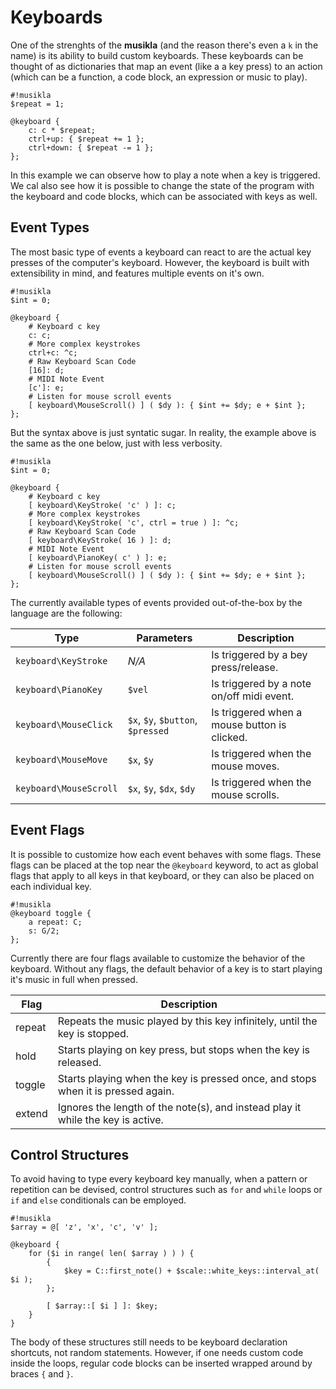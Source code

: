 # Keyboards

One of the strenghts of the **musikla** (and the reason there's even a `k` in the name) is its ability to build custom keyboards. These keyboards can be thought of as dictionaries that map an event (like a a key press) to an action (which can be a function, a code block, an expression or music to play).

    #!musikla
    $repeat = 1;

    @keyboard {
        c: c * $repeat;
        ctrl+up: { $repeat += 1 };
        ctrl+down: { $repeat -= 1 };
    };

In this example we can observe how to play a note when a key is triggered. We cal also see how it is possible to change the state of the program with the keyboard and code blocks, which can be associated with keys as well.

## Event Types
The most basic type of events a keyboard can react to are the actual key presses of the computer's keyboard. However, the keyboard is built with extensibility in mind, and features multiple events on it's own.

    #!musikla
    $int = 0;
    
    @keyboard {
        # Keyboard c key
        c: c;
        # More complex keystrokes
        ctrl+c: ^c;
        # Raw Keyboard Scan Code
        [16]: d;
        # MIDI Note Event
        [c']: e;
        # Listen for mouse scroll events
        [ keyboard\MouseScroll() ] ( $dy ): { $int += $dy; e + $int };
    };

But the syntax above is just syntatic sugar. In reality, the example above is the same as the one below, just with less verbosity.

    #!musikla
    $int = 0;
    
    @keyboard {
        # Keyboard c key
        [ keyboard\KeyStroke( 'c' ) ]: c;
        # More complex keystrokes
        [ keyboard\KeyStroke( 'c', ctrl = true ) ]: ^c;
        # Raw Keyboard Scan Code
        [ keyboard\KeyStroke( 16 ) ]: d;
        # MIDI Note Event
        [ keyboard\PianoKey( c' ) ]: e;
        # Listen for mouse scroll events
        [ keyboard\MouseScroll() ] ( $dy ): { $int += $dy; e + $int };
    };

The currently available types of events provided out-of-the-box by the language are the following:

| Type                   | Parameters                        | Description                                  |
|------------------------|-----------------------------------|----------------------------------------------|
| `keyboard\KeyStroke`   | *N/A*                             | Is triggered by a bey press/release.         |
| `keyboard\PianoKey`    | `$vel`                            | Is triggered by a note on/off midi event.    |
| `keyboard\MouseClick`  | `$x`, `$y`, `$button`, `$pressed` | Is triggered when a mouse button is clicked. |
| `keyboard\MouseMove`   | `$x`, `$y`                        | Is triggered when the mouse moves.           |
| `keyboard\MouseScroll` | `$x`, `$y`, `$dx`, `$dy`          | Is triggered when the mouse scrolls.         |

## Event Flags
It is possible to customize how each event behaves with some flags. These flags can be placed at the top near the `@keyboard` keyword, to act as global flags that apply to all keys in that keyboard, or they can also be placed on each individual key.

    #!musikla
    @keyboard toggle {
        a repeat: C;
        s: G/2;
    };

Currently there are four flags available to customize the behavior of the keyboard. Without any flags, the default behavior of a key is to start playing it's music in full when pressed.

| Flag   | Description                                                                      |
|--------|----------------------------------------------------------------------------------|
| repeat | Repeats the music played by this key infinitely, until the key is stopped.       |
| hold   | Starts playing on key press, but stops when the key is released.                 |
| toggle | Starts playing when the key is pressed once, and stops when it is pressed again. |
| extend | Ignores the length of the note(s), and instead play it while the key is active.  |

## Control Structures
To avoid having to type every keyboard key manually, when a pattern or repetition can be devised, control structures such as `for` and `while` loops or `if` and `else` conditionals can be employed.

    #!musikla
    $array = @[ 'z', 'x', 'c', 'v' ];

    @keyboard {
        for ($i in range( len( $array ) ) ) {
            { 
                $key = C::first_note() + $scale::white_keys::interval_at( $i );
            };

            [ $array::[ $i ] ]: $key;
        }
    }

The body of these structures still needs to be keyboard declaration shortcuts, not random statements. However, if one needs custom code inside the loops, regular code blocks can be inserted wrapped around by braces `{` and `}`.